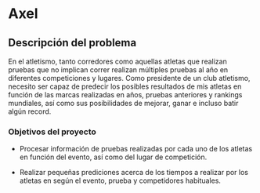 # Axel

## Descripción del problema

En el atletismo, tanto corredores como aquellas atletas que realizan pruebas que no implican correr realizan múltiples pruebas al año en diferentes competiciones y lugares. Como presidente de un club atletismo, necesito ser capaz de predecir los posibles resultados de mis atletas en función de las marcas realizadas en años, pruebas anteriores y rankings mundiales, así como sus posibilidades de mejorar, ganar e incluso batir algún record.

### Objetivos del proyecto

- Procesar información de pruebas realizadas por cada uno de los atletas en función del evento, así como del lugar de competición.

- Realizar pequeñas prediciones acerca de los tiempos a realizar por los atletas en según el evento, prueba y competidores habituales. 
 
